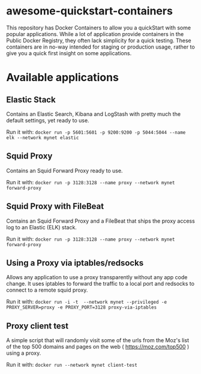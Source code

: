 # awesome-quickstart-containers
This repository has Docker Containers to allow you a quickStart with some popular applications.
While a lot of application provide containers in the Public Docker Registry, they often lack simplicity for a quick testing. These containers are in no-way intended for staging or production usage, rather to give you a quick first insight on some applications.


# Available applications

## Elastic Stack
Contains an Elastic Search, Kibana and LogStash with pretty much the default settings, yet ready to use.

Run it with:
`docker run -p 5601:5601 -p 9200:9200 -p 5044:5044 --name elk --network mynet elastic`


## Squid Proxy
Contains an Squid Forward Proxy ready to use.

Run it with:
`docker run -p 3128:3128 --name proxy --network mynet forward-proxy`


## Squid Proxy with FileBeat
Contains an Squid Forward Proxy and a FileBeat that ships the proxy access log to an Elastic (ELK) stack.

Run it with:
`docker run -p 3128:3128 --name proxy --network mynet forward-proxy`

## Using a Proxy via iptables/redsocks
Allows any application to use a proxy transparently without any app code change.
It uses iptables to forward the traffic to a local port and redsocks to connect to a remote squid proxy.

Run it with:
 `docker run -i -t  --network mynet --privileged -e PROXY_SERVER=proxy -e PROXY_PORT=3128 proxy-via-iptables`

## Proxy client test
A simple script that will randomly visit some of the urls from the Moz's list of the top 500 domains and pages on the web ( https://moz.com/top500 ) using a proxy.

Run it with:
`docker run --network mynet client-test`
